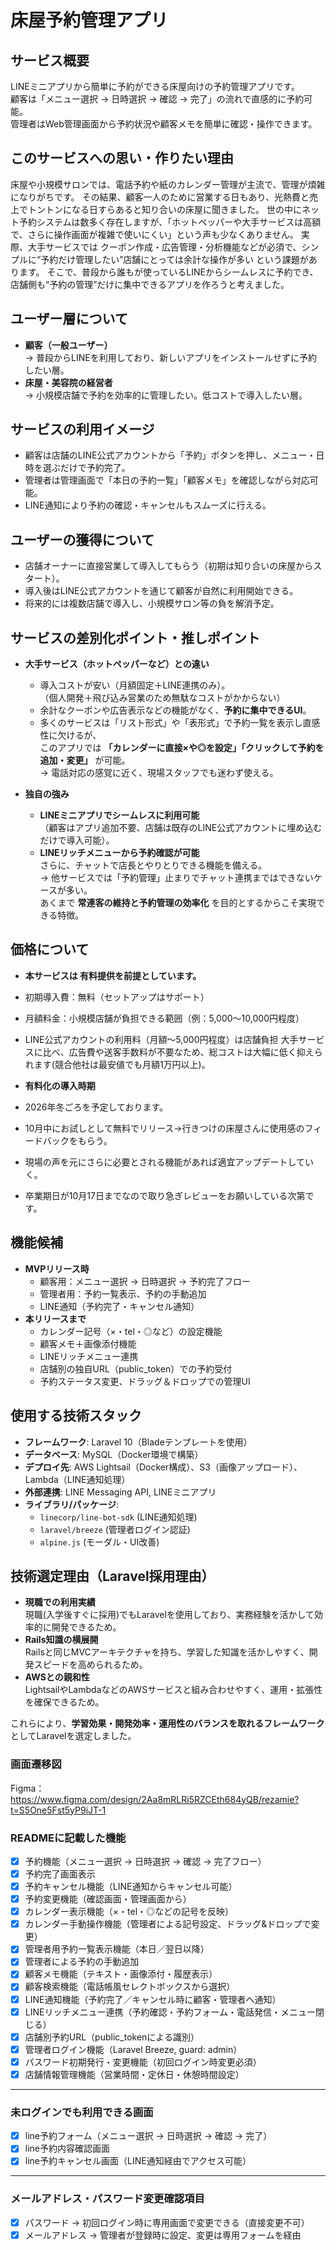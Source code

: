 # 床屋予約管理アプリ

## サービス概要
LINEミニアプリから簡単に予約ができる床屋向けの予約管理アプリです。  
顧客は「メニュー選択 → 日時選択 → 確認 → 完了」の流れで直感的に予約可能。  
管理者はWeb管理画面から予約状況や顧客メモを簡単に確認・操作できます。  

## このサービスへの思い・作りたい理由
床屋や小規模サロンでは、電話予約や紙のカレンダー管理が主流で、管理が煩雑になりがちです。
その結果、顧客一人のために営業する日もあり、光熱費と売上でトントンになる日すらあると知り合いの床屋に聞きました。
世の中にネット予約システムは数多く存在しますが、「ホットペッパーや大手サービスは高額で、さらに操作画面が複雑で使いにくい」という声も少なくありません。
実際、大手サービスでは クーポン作成・広告管理・分析機能などが必須で、シンプルに“予約だけ管理したい”店舗にとっては余計な操作が多い という課題があります。
そこで、普段から誰もが使っているLINEからシームレスに予約でき、店舗側も“予約の管理”だけに集中できるアプリを作ろうと考えました。

## ユーザー層について
- **顧客（一般ユーザー）**  
  → 普段からLINEを利用しており、新しいアプリをインストールせずに予約したい層。  
- **床屋・美容院の経営者**  
  → 小規模店舗で予約を効率的に管理したい。低コストで導入したい層。  

## サービスの利用イメージ
- 顧客は店舗のLINE公式アカウントから「予約」ボタンを押し、メニュー・日時を選ぶだけで予約完了。  
- 管理者は管理画面で「本日の予約一覧」「顧客メモ」を確認しながら対応可能。  
- LINE通知により予約の確認・キャンセルもスムーズに行える。  

## ユーザーの獲得について
- 店舗オーナーに直接営業して導入してもらう（初期は知り合いの床屋からスタート）。  
- 導入後はLINE公式アカウントを通じて顧客が自然に利用開始できる。  
- 将来的には複数店舗で導入し、小規模サロン等の負を解消予定。 

## サービスの差別化ポイント・推しポイント

- **大手サービス（ホットペッパーなど）との違い**  
  - 導入コストが安い（月額固定＋LINE連携のみ）。  
    （個人開発＋飛び込み営業のため無駄なコストがかからない）  
  - 余計なクーポンや広告表示などの機能がなく、**予約に集中できるUI**。  
  - 多くのサービスは「リスト形式」や「表形式」で予約一覧を表示し直感性に欠けるが、  
    このアプリでは **「カレンダーに直接×や◎を設定」「クリックして予約を追加・変更」** が可能。  
    → 電話対応の感覚に近く、現場スタッフでも迷わず使える。  

- **独自の強み**  
  - **LINEミニアプリでシームレスに利用可能**  
    （顧客はアプリ追加不要、店舗は既存のLINE公式アカウントに埋め込むだけで導入可能）。  
  - **LINEリッチメニューから予約確認が可能**  
    さらに、チャットで店長とやりとりできる機能を備える。  
    → 他サービスでは「予約管理」止まりでチャット連携まではできないケースが多い。  
    あくまで **常連客の維持と予約管理の効率化** を目的とするからこそ実現できる特徴。  

## 価格について

- **本サービスは 有料提供を前提としています。**
- 初期導入費：無料（セットアップはサポート）
- 月額料金：小規模店舗が負担できる範囲（例：5,000〜10,000円程度）
- LINE公式アカウントの利用料（月額〜5,000円程度）は店舗負担
  大手サービスに比べ、広告費や送客手数料が不要なため、総コストは大幅に低く抑えられます(競合他社は最安値でも月額1万円以上)。

- **有料化の導入時期**
- 2026年冬ごろを予定しております。
- 10月中にお試しとして無料でリリース→行きつけの床屋さんに使用感のフィードバックをもらう。
- 現場の声を元にさらに必要とされる機能があれば適宜アップデートしていく。
- 卒業期日が10月17日までなので取り急ぎレビューをお願いしている次第です。


## 機能候補
- **MVPリリース時**
  - 顧客用：メニュー選択 → 日時選択 → 予約完了フロー  
  - 管理者用：予約一覧表示、予約の手動追加  
  - LINE通知（予約完了・キャンセル通知）  
- **本リリースまで**
  - カレンダー記号（×・tel・◎など）の設定機能  
  - 顧客メモ＋画像添付機能  
  - LINEリッチメニュー連携  
  - 店舗別の独自URL（public_token）での予約受付  
  - 予約ステータス変更、ドラッグ＆ドロップでの管理UI  

## 使用する技術スタック
- **フレームワーク**: Laravel 10（Bladeテンプレートを使用）  
- **データベース**: MySQL（Docker環境で構築）  
- **デプロイ先**: AWS Lightsail（Docker構成）、S3（画像アップロード）、Lambda（LINE通知処理）  
- **外部連携**: LINE Messaging API, LINEミニアプリ  
- **ライブラリ/パッケージ**:  
  - `linecorp/line-bot-sdk` (LINE通知処理)  
  - `laravel/breeze` (管理者ログイン認証)  
  - `alpine.js` (モーダル・UI改善)  

## 技術選定理由（Laravel採用理由）
- **現職での利用実績**  
  現職(入学後すぐに採用)でもLaravelを使用しており、実務経験を活かして効率的に開発できるため。  
- **Rails知識の横展開**  
  Railsと同じMVCアーキテクチャを持ち、学習した知識を活かしやすく、開発スピードを高められるため。  
- **AWSとの親和性**  
  LightsailやLambdaなどのAWSサービスと組み合わせやすく、運用・拡張性を確保できるため。  

これらにより、**学習効果・開発効率・運用性のバランスを取れるフレームワーク**としてLaravelを選定しました。


### 画面遷移図
Figma：https://www.figma.com/design/2Aa8mRLRi5RZCEth684yQB/rezamie?t=S5One5Fst5yP9iJT-1

### READMEに記載した機能
- [x] 予約機能（メニュー選択 → 日時選択 → 確認 → 完了フロー）  
- [x] 予約完了画面表示  
- [x] 予約キャンセル機能（LINE通知からキャンセル可能）  
- [x] 予約変更機能（確認画面・管理画面から）  
- [x] カレンダー表示機能（×・tel・◎などの記号を反映）  
- [x] カレンダー手動操作機能（管理者による記号設定、ドラッグ&ドロップで変更）  
- [x] 管理者用予約一覧表示機能（本日／翌日以降）  
- [x] 管理者による予約の手動追加  
- [x] 顧客メモ機能（テキスト・画像添付・履歴表示）  
- [x] 顧客検索機能（電話帳風セレクトボックスから選択）  
- [x] LINE通知機能（予約完了／キャンセル時に顧客・管理者へ通知）  
- [x] LINEリッチメニュー連携（予約確認・予約フォーム・電話発信・メニュー閉じる）  
- [x] 店舗別予約URL（public_tokenによる識別）  
- [x] 管理者ログイン機能（Laravel Breeze, guard: admin）  
- [x] パスワード初期発行・変更機能（初回ログイン時変更必須）  
- [x] 店舗情報管理機能（営業時間・定休日・休憩時間設定）  

---

### 未ログインでも利用できる画面

- [x] line予約フォーム（メニュー選択 → 日時選択 → 確認 → 完了）  
- [x] line予約内容確認画面  
- [x] line予約キャンセル画面（LINE通知経由でアクセス可能）  

---

### メールアドレス・パスワード変更確認項目

- [x] パスワード → 初回ログイン時に専用画面で変更できる（直接変更不可）  
- [x] メールアドレス → 管理者が登録時に設定、変更は専用フォームを経由  
